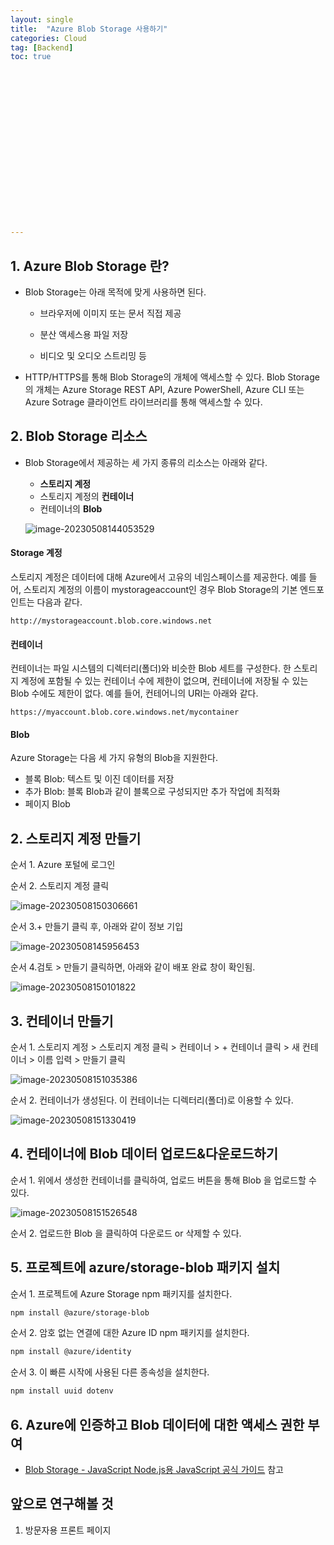 ```yaml
---
layout: single
title:  "Azure Blob Storage 사용하기"
categories: Cloud
tag: [Backend]
toc: true 



















---
```


## 1. Azure Blob Storage 란?

- Blob Storage는 아래 목적에 맞게 사용하면 된다.

  - 브라우저에 이미지 또는 문서 직접 제공

  - 분산 액세스용 파일 저장

  - 비디오 및 오디오 스트리밍 등

    

- HTTP/HTTPS를 통해 Blob Storage의 개체에 액세스할 수 있다. Blob Storage의 개체는 Azure Storage REST API, Azure PowerShell, Azure CLI 또는 Azure Sotrage 클라이언트 라이브러리를 통해 액세스할 수 있다.



## 2. Blob Storage 리소스

- Blob Storage에서 제공하는 세 가지 종류의 리소스는 아래와 같다.

  - **스토리지 계정**
  - 스토리지 계정의 **컨테이너**
  - 컨테이너의 **Blob**

  ![image-20230508144053529](../images/2023-05-08-a14/image-20230508144053529.png)

#### Storage 계정

스토리지 계정은 데이터에 대해 Azure에서 고유의 네임스페이스를 제공한다. 예를 들어, 스토리지 계정의 이름이 mystorageaccount인 경우 Blob Storage의 기본 엔드포인트는 다음과 같다.

```text
http://mystorageaccount.blob.core.windows.net
```





#### 컨테이너

컨테이너는 파일 시스템의 디렉터리(폴더)와 비슷한 Blob 세트를 구성한다. 한 스토리지 계정에 포함될 수 있는 컨테이너 수에 제한이 없으며, 컨테이너에 저장될 수 있는 Blob 수에도 제한이 없다. 예를 들어, 컨테어니의 URI는 아래와 같다.

```
https://myaccount.blob.core.windows.net/mycontainer
```





#### Blob

Azure Storage는 다음 세 가지 유형의 Blob을 지원한다.

- 블록 Blob: 텍스트 및 이진 데이터를 저장
- 추가 Blob: 블록 Blob과 같이 블록으로 구성되지만 추가 작업에 최적화
- 페이지 Blob







## 2. 스토리지 계정 만들기

순서 1. Azure 포털에 로그인



순서 2. 스토리지 계정 클릭

![image-20230508150306661](../images/2023-05-08-a14/image-20230508150306661.png)





순서 3.+ 만들기 클릭 후, 아래와 같이 정보 기입

![image-20230508145956453](../images/2023-05-08-a14/image-20230508145956453.png)





순서 4.검토 > 만들기 클릭하면, 아래와 같이 배포 완료 창이 확인됨.

![image-20230508150101822](../images/2023-05-08-a14/image-20230508150101822.png)









## 3. 컨테이너 만들기

순서 1. 스토리지 계정 > 스토리지 계정 클릭 > 컨테이너 > + 컨테이너 클릭 > 새 컨테이너 > 이름 입력 > 만들기 클릭

![image-20230508151035386](../images/2023-05-08-a14/image-20230508151035386.png)







순서 2. 컨테이너가 생성된다. 이 컨테이너는 디렉터리(폴더)로 이용할 수 있다.

![image-20230508151330419](../images/2023-05-08-a14/image-20230508151330419.png)









## 4. 컨테이너에 Blob 데이터 업로드&다운로드하기

순서 1. 위에서 생성한 컨테이너를 클릭하여, 업로드 버튼을 통해 Blob 을 업로드할 수 있다.

![image-20230508151526548](../images/2023-05-08-a14/image-20230508151526548.png)



순서 2. 업로드한 Blob 을 클릭하여 다운로드 or 삭제할 수 있다.





## 5. 프로젝트에 azure/storage-blob 패키지 설치

순서 1. 프로젝트에 Azure Storage npm 패키지를 설치한다.

```bash
npm install @azure/storage-blob
```



순서 2. 암호 없는 연결에 대한 Azure ID npm 패키지를 설치한다.

```bash
npm install @azure/identity
```



순서 3. 이 빠른 시작에 사용된 다른 종속성을 설치한다.

```bash
npm install uuid dotenv
```



## 6. Azure에 인증하고 Blob 데이터에 대한 액세스 권한 부여

- [Blob Storage - JavaScript Node.js용 JavaScript 공식 가이드](https://learn.microsoft.com/ko-kr/azure/storage/blobs/storage-quickstart-blobs-nodejs?tabs=connection-string%2Croles-azure-portal%2Csign-in-azure-cli#authenticate-to-azure-and-authorize-access-to-blob-data) 참고





## 앞으로 연구해볼 것

1. 방문자용 프론트 페이지
